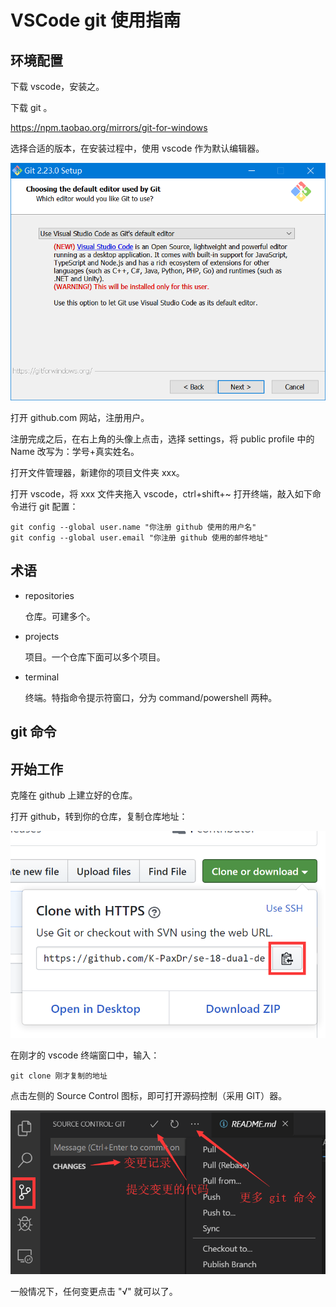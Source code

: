 # VSCode git 使用指南

## 环境配置

下载 vscode，安装之。

下载 git 。

https://npm.taobao.org/mirrors/git-for-windows

选择合适的版本，在安装过程中，使用 vscode 作为默认编辑器。

![1568462274963](imgs/1568462274963.png)

打开 github.com 网站，注册用户。

注册完成之后，在右上角的头像上点击，选择 settings，将 public profile 中的 Name 改写为：学号+真实姓名。

打开文件管理器，新建你的项目文件夹 xxx。

打开 vscode，将 xxx 文件夹拖入 vscode，ctrl+shift+~ 打开终端，敲入如下命令进行 git 配置：

```shell
git config --global user.name "你注册 github 使用的用户名" 
git config --global user.email "你注册 github 使用的邮件地址"
```

## 术语

- repositories

  仓库。可建多个。

- projects

  项目。一个仓库下面可以多个项目。

- terminal

  终端。特指命令提示符窗口，分为 command/powershell 两种。

## git 命令

## 开始工作

克隆在 github 上建立好的仓库。

打开 github，转到你的仓库，复制仓库地址：

![1568463727447](imgs/1568463727447.png)

在刚才的 vscode 终端窗口中，输入：

```shell
git clone 刚才复制的地址
```

点击左侧的 Source Control 图标，即可打开源码控制（采用 GIT）器。

![1568464207215](imgs/1568464207215.png)

一般情况下，任何变更点击 "√" 就可以了。